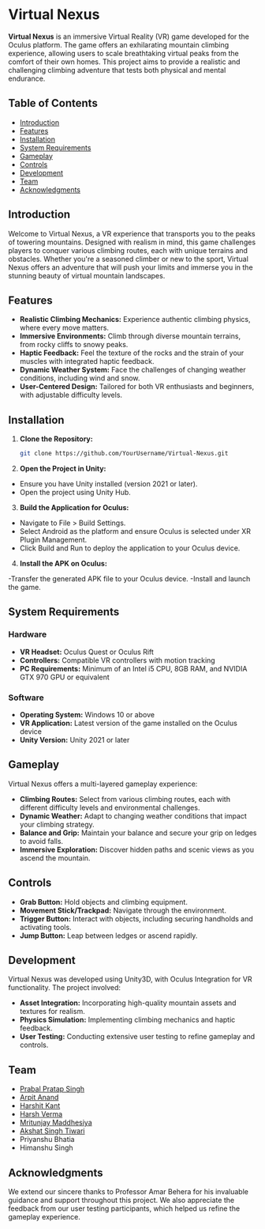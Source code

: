 # Virtual Nexus

**Virtual Nexus** is an immersive Virtual Reality (VR) game developed for the Oculus platform. The game offers an exhilarating mountain climbing experience, allowing users to scale breathtaking virtual peaks from the comfort of their own homes. This project aims to provide a realistic and challenging climbing adventure that tests both physical and mental endurance.

## Table of Contents

- [Introduction](#introduction)
- [Features](#features)
- [Installation](#installation)
- [System Requirements](#system-requirements)
- [Gameplay](#gameplay)
- [Controls](#controls)
- [Development](#development)
- [Team](#team)
- [Acknowledgments](#acknowledgments)

## Introduction

Welcome to Virtual Nexus, a VR experience that transports you to the peaks of towering mountains. Designed with realism in mind, this game challenges players to conquer various climbing routes, each with unique terrains and obstacles. Whether you're a seasoned climber or new to the sport, Virtual Nexus offers an adventure that will push your limits and immerse you in the stunning beauty of virtual mountain landscapes.

## Features

- **Realistic Climbing Mechanics:** Experience authentic climbing physics, where every move matters.
- **Immersive Environments:** Climb through diverse mountain terrains, from rocky cliffs to snowy peaks.
- **Haptic Feedback:** Feel the texture of the rocks and the strain of your muscles with integrated haptic feedback.
- **Dynamic Weather System:** Face the challenges of changing weather conditions, including wind and snow.
- **User-Centered Design:** Tailored for both VR enthusiasts and beginners, with adjustable difficulty levels.

## Installation

1. **Clone the Repository:**
   ```bash
   git clone https://github.com/YourUsername/Virtual-Nexus.git
2. **Open the Project in Unity:**

- Ensure you have Unity installed (version 2021 or later).
- Open the project using Unity Hub.

3. **Build the Application for Oculus:**

- Navigate to File > Build Settings.
- Select Android as the platform and ensure Oculus is selected under XR Plugin Management.
- Click Build and Run to deploy the application to your Oculus device.

4. **Install the APK on Oculus:**

-Transfer the generated APK file to your Oculus device.
-Install and launch the game.

## System Requirements

### Hardware
- **VR Headset:** Oculus Quest or Oculus Rift
- **Controllers:** Compatible VR controllers with motion tracking
- **PC Requirements:** Minimum of an Intel i5 CPU, 8GB RAM, and NVIDIA GTX 970 GPU or equivalent

### Software
- **Operating System:** Windows 10 or above
- **VR Application:** Latest version of the game installed on the Oculus device
- **Unity Version:** Unity 2021 or later

## Gameplay
Virtual Nexus offers a multi-layered gameplay experience:

- **Climbing Routes:** Select from various climbing routes, each with different difficulty levels and environmental challenges.
- **Dynamic Weather:** Adapt to changing weather conditions that impact your climbing strategy.
- **Balance and Grip:** Maintain your balance and secure your grip on ledges to avoid falls.
- **Immersive Exploration:** Discover hidden paths and scenic views as you ascend the mountain.

## Controls
- **Grab Button:** Hold objects and climbing equipment.
- **Movement Stick/Trackpad:** Navigate through the environment.
- **Trigger Button:** Interact with objects, including securing handholds and activating tools.
- **Jump Button:** Leap between ledges or ascend rapidly.

## Development
Virtual Nexus was developed using Unity3D, with Oculus Integration for VR functionality. The project involved:

- **Asset Integration:** Incorporating high-quality mountain assets and textures for realism.
- **Physics Simulation:** Implementing climbing mechanics and haptic feedback.
- **User Testing:** Conducting extensive user testing to refine gameplay and controls.

## Team
- [Prabal Pratap Singh](https://github.com/ppsingh21)
- [Arpit Anand](https://github.com/ARPITANANDIITK)
- [Harshit Kant](https://github.com/kharshit21)
- [Harsh Verma](https://github.com/Harshverma21)
- [Mritunjay Maddhesiya](https://github.com/MRITUNJAYMADDHESHIYA)
- [Akshat Singh Tiwari](https://github.com/akshtt)
- Priyanshu Bhatia
- Himanshu Singh
## Acknowledgments
We extend our sincere thanks to Professor Amar Behera for his invaluable guidance and support throughout this project. We also appreciate the feedback from our user testing participants, which helped us refine the gameplay experience.
